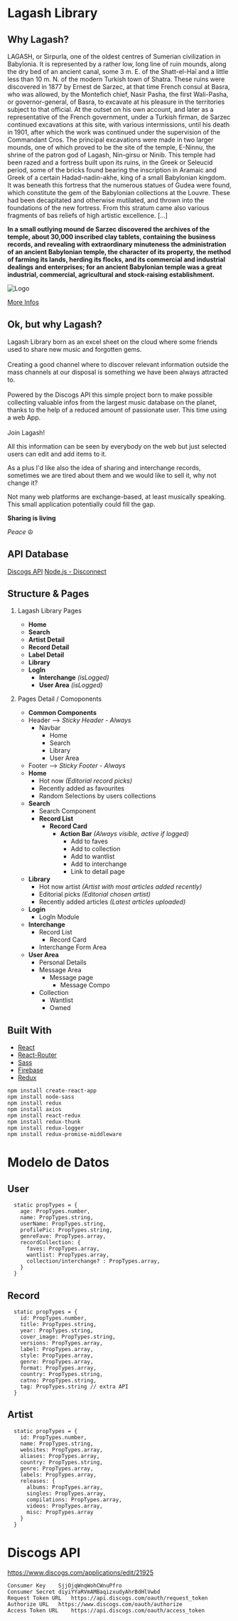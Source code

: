 # Lagash Library

## Why Lagash?

LAGASH, or Sirpurla, one of the oldest centres of Sumerian civilization in Babylonia. It is represented by a rather low, long line of ruin mounds, along the dry bed of an ancient canal, some 3 m. E. of the Shatt-el-Haī and a little less than 10 m. N. of the modern Turkish town of Shatra. These ruins were discovered in 1877 by Ernest de Sarzec, at that time French consul at Basra, who was allowed, by the Montefich chief, Nasir Pasha, the first Wali-Pasha, or governor-general, of Basra, to excavate at his pleasure in the territories subject to that official. At the outset on his own account, and later as a representative of the French government, under a Turkish firman, de Sarzec continued excavations at this site, with various intermissions, until his death in 1901, after which the work was continued under the supervision of the Commandant Cros. The principal excavations were made in two larger mounds, one of which proved to be the site of the temple, E-Ninnu, the shrine of the patron god of Lagash, Nin-girsu or Ninib. This temple had been razed and a fortress built upon its ruins, in the Greek or Seleucid period, some of the bricks found bearing the inscription in Aramaic and Greek of a certain Hadad-nadin-akhe, king of a small Babylonian kingdom. It was beneath this fortress that the numerous statues of Gudea were found, which constitute the gem of the Babylonian collections at the Louvre. These had been decapitated and otherwise mutilated, and thrown into the foundations of the new fortress. From this stratum came also various fragments of bas reliefs of high artistic excellence. [...]

**In a small outlying mound de Sarzec discovered __the archives of the temple, about 30,000 inscribed clay tablets__, containing the business records, and revealing with extraordinary minuteness the administration of an ancient Babylonian temple, the character of its property, the method of farming its lands, herding its flocks, and its commercial and industrial dealings and enterprises; for an ancient Babylonian temple was a great industrial, commercial, agricultural and stock-raising establishment.**

![Logo](https://upload.wikimedia.org/wikipedia/commons/thumb/1/18/The_name_of_Enannatum_I%2C_ruler_or_king_of_Lagash_is_mentioned_in_this_inscribed_cuneiform_text._Detail_of_a_stone_plaque._Circa_2420_BCE._From_Girsu%2C_Iraq._The_British_Museum%2C_London.jpg/1920px-thumbnail.jpg)

[More Infos](https://en.wikisource.org/wiki/1911_Encyclop%C3%A6dia_Britannica/Lagash)

## Ok, but why Lagash?

Lagash Library born as an excel sheet on the cloud where some friends used to share new music and forgotten gems.
<br><br>
Creating a good channel where to discover relevant information outside the mass channels at our disposal is something we have been always attracted to.
<br><br>
Powered by the Discogs API this simple project born to make possible collecting valuable infos from the largest music database on the planet, thanks to the help of a reduced amount of passionate user. 
This time using a web App.
<br><br>
Join Lagash!

All this information can be seen by everybody on the web but just selected users can edit and add items to it.

As a plus I'd like also the idea of sharing and interchange records, sometimes we are tired about them and we would like to sell it, why not change it?

Not many web platforms are exchange-based, at least musically speaking.
This small application potentially could fill the gap.

**Sharing is living**

_Peace_	☮


## API Database

[Discogs API](https://www.discogs.com/developers/)
[Node.js - Disconnect](https://github.com/bartve/disconnect)

## Structure & Pages

1.  Lagash Library Pages
    - **Home**
    - **Search**
    - **Artist Detail**
    - **Record Detail**
    - **Label Detail**
    - **Library**
    - **LogIn**
      - **Interchange** *(isLogged)*
      - **User Area** *(isLogged)*


2.  Pages Detail / Comoponents
    - **Common Components**
    - Header --> *Sticky Header - Always*
      - Navbar
        - Home
        - Search
        - Library
        - User Area
    - Footer --> *Sticky Footer - Always*
    - **Home**
      - Hot now *(Editorial record picks)*
      - Recently added as favourites
      - Random Selections by users collections
    - **Search**
      - Search Component
      - **Record List**
        - **Record Card**
          - **Action Bar** *(Always visible, active if logged)*
            - Add to faves
            - Add to collection
            - Add to wantlist
            - Add to interchange
            - Link to detail page
    - **Library**
      - Hot now artist *(Artist with most articles added recently)*
      - Editorial picks *(Editorial chosen artist)*
      - Recently added articles *(Latest articles uploaded)*
    - **Login**
      - LogIn Module
    - **Interchange**
      - Record List
        - Record Card
      - Interchange Form Area
    - **User Area**
      - Personal Details 
      - Message Area 
        - Message page
          - Message Compo
      - Collection 
        - Wantlist 
        - Owned 

## Built With

* [React](https://reactjs.org/)
* [React-Router](https://reacttraining.com/react-router/)
* [Sass](https://sass-lang.com/)
* [Firebase](https://firebase.google.com/)
* [Redux](https://redux.js.org/)

```
npm install create-react-app
npm install node-sass
npm install redux
npm install axios
npm install react-redux
npm install redux-thunk
npm install redux-logger
npm install redux-promise-middleware
```

# Modelo de Datos

## User

```
  static propTypes = {
    age: PropTypes.number,
    name: PropTypes.string,
    userName: PropTypes.string,
    profilePic: PropTypes.string,
    genreFave: PropTypes.array,
    recordCollection: {
      faves: PropTypes.array,
      wantlist: PropTypes.array,
      collection/interchange? : PropTypes.array,
    }
  }
```

## Record

```
  static propTypes = {
    id: PropTypes.number,
    title: PropTypes.string,
    year: PropTypes.string,
    cover_image: PropTypes.string,
    versions: PropTypes.array,
    label: PropTypes.array,
    style: PropTypes.array,
    genre: PropTypes.array,
    format: PropTypes.array,
    country: PropTypes.string,
    catno: PropTypes.string,
    tag: PropTypes.string // extra API
  }
```

## Artist

```
  static propTypes = {
    id: PropTypes.number,
    name: PropTypes.string,
    websites: PropTypes.array,
    aliases: PropTypes.array,
    country: PropTypes.string,
    genre: PropTypes.array,
    labels: PropTypes.array,
    releases: {
      albums: PropTypes.array,
      singles: PropTypes.array, 
      compilations: PropTypes.array,
      videos: PropTypes.array,
      misc: PropTypes.array
    }
  }

```

# Discogs API
https://www.discogs.com/applications/edit/21925

```
Consumer Key	SjjOjqWnqWohCWnuPfro
Consumer Secret	diyiYYaRVmAMBaqizxudyAhrBdHlVwbd
Request Token URL	https://api.discogs.com/oauth/request_token
Authorize URL	https://www.discogs.com/oauth/authorize
Access Token URL	https://api.discogs.com/oauth/access_token
```